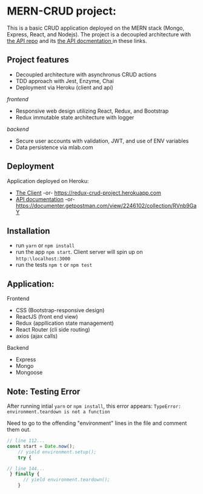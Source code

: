 # MERN-CRUD project: 
This is a basic CRUD application deployed on the MERN stack (Mongo, Express, React, and Nodejs).  The project is a decoupled architecture with <a href="https://github.com/NeuTrix/redux-todo-api" target="_blank" > the API repo</a> and its <a href="https://documenter.getpostman.com/view/2246102/collection/RVnb9GaY" target="blank" >  the API docmentation </a> in these links.

## Project features

- Decoupled architecture with asynchronus CRUD actions
- TDD approach with Jest, Enzyme, Chai
- Deployment via Heroku (client and api)

*frontend*
- Responsive web design utilizing React, Redux, and Bootstrap
- Redux immutable state architecture with logger

*backend*
- Secure user accounts with validation, JWT, and use of ENV variables
- Data persistence via mlab.com

## Deployment 
Application deployed on Heroku:

- [The Client](https://redux-crud-project.herokuapp.com) -or-
https://redux-crud-project.herokuapp.com
- [API documentation](https://documenter.getpostman.com/view/2246102/collection/RVnb9GaY) -or- https://documenter.getpostman.com/view/2246102/collection/RVnb9GaY

## Installation

- run `yarn` or `npm install`
- run the app `npm start`.  Client server will spin up on `http:\localhost:3000`
- run the tests `npm t` or `npm test`

## Application:

Frontend
- CSS (Bootstrap-responsive design)
- ReactJS (front end view)
- Redux (appllication state management)
- React Router (cli side routing)
- axios (ajax calls)

Backend
- Express
- Mongo
- Mongoose 

## Note: Testing Error

After running intial `yarn` or `npm install`, this error appears:
`TypeError: environment.teardown is not a function`

Need to go to the offending "environment" lines in the file and comment them out.

```javascript
// line 112...
const start = Date.now();
    // yield environment.setup();
    try {

// line 144...
 } finally {
      // yield environment.teardown();
    }
```
